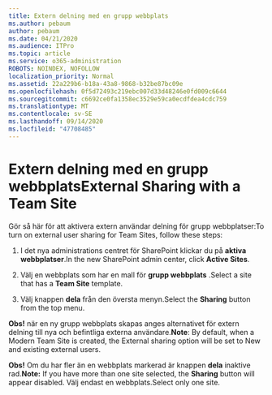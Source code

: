 ```yaml
---
title: Extern delning med en grupp webbplats
ms.author: pebaum
author: pebaum
ms.date: 04/21/2020
ms.audience: ITPro
ms.topic: article
ms.service: o365-administration
ROBOTS: NOINDEX, NOFOLLOW
localization_priority: Normal
ms.assetid: 22a229b6-b18a-43a8-9868-b32be87bc09e
ms.openlocfilehash: 0f5d72493c219ebc007d33d48246e0fd009c6644
ms.sourcegitcommit: c6692ce0fa1358ec3529e59ca0ecdfdea4cdc759
ms.translationtype: MT
ms.contentlocale: sv-SE
ms.lasthandoff: 09/14/2020
ms.locfileid: "47708485"
---
```

# <a name="external-sharing-with-a-team-site"></a><span data-ttu-id="87276-102">Extern delning med en grupp webbplats</span><span class="sxs-lookup"><span data-stu-id="87276-102">External Sharing with a Team Site</span></span>

<span data-ttu-id="87276-103">Gör så här för att aktivera extern användar delning för grupp webbplatser:</span><span class="sxs-lookup"><span data-stu-id="87276-103">To turn on external user sharing for Team Sites, follow these steps:</span></span> 
  
1. <span data-ttu-id="87276-104">I det nya administrations centret för SharePoint klickar du på **aktiva webbplatser**.</span><span class="sxs-lookup"><span data-stu-id="87276-104">In the new SharePoint admin center, click **Active Sites**.</span></span>
  
2. <span data-ttu-id="87276-105">Välj en webbplats som har en mall för **grupp webbplats** .</span><span class="sxs-lookup"><span data-stu-id="87276-105">Select a site that has a **Team Site** template.</span></span> 
  
3. <span data-ttu-id="87276-106">Välj knappen **dela** från den översta menyn.</span><span class="sxs-lookup"><span data-stu-id="87276-106">Select the **Sharing** button from the top menu.</span></span> 
  
 <span data-ttu-id="87276-107">**Obs!** när en ny grupp webbplats skapas anges alternativet för extern delning till nya och befintliga externa användare.</span><span class="sxs-lookup"><span data-stu-id="87276-107">**Note**: By default, when a Modern Team Site is created, the External sharing option will be set to New and existing external users.</span></span> 
  
 <span data-ttu-id="87276-108">**Obs!** Om du har fler än en webbplats markerad är knappen **dela** inaktive rad.</span><span class="sxs-lookup"><span data-stu-id="87276-108">**Note:** If you have more than one site selected, the **Sharing** button will appear disabled.</span></span> <span data-ttu-id="87276-109">Välj endast en webbplats.</span><span class="sxs-lookup"><span data-stu-id="87276-109">Select only one site.</span></span> 
  


